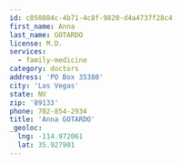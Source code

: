 ```yaml
---
id: c050884c-4b71-4c8f-9820-d4a4737f28c4
first_name: Anna
last_name: GOTARDO
license: M.D.
services:
  - family-medicine
category: doctors
address: 'PO Box 35380'
city: 'Las Vegas'
state: NV
zip: '89133'
phone: 702-854-2934
title: 'Anna GOTARDO'
_geoloc:
  lng: -114.972061
  lat: 35.927901
---
```

